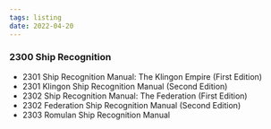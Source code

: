 ```yaml
---
tags: listing
date: 2022-04-20
---
```

### 2300 Ship Recognition

- 2301 Ship Recognition Manual: The Klingon Empire (First Edition)
- 2301 Klingon Ship Recognition Manual (Second Edition)
- 2302 Ship Recognition Manual: The Federation (First Edition)
- 2302 Federation Ship Recognition Manual (Second Edition)
- 2303 Romulan Ship Recognition Manual